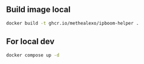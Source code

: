 ## Build image local

```bash
docker build -t ghcr.io/methealexo/ipboom-helper .
```

## For local dev

```bash
docker compose up -d
```
